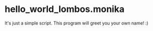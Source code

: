 # hello_world_lombos.monika
It's just a simple script. This program will greet you your own name! :)
